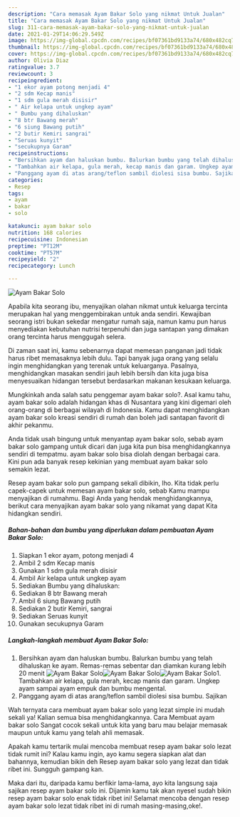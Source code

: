 ```yaml
---
description: "Cara memasak Ayam Bakar Solo yang nikmat Untuk Jualan"
title: "Cara memasak Ayam Bakar Solo yang nikmat Untuk Jualan"
slug: 311-cara-memasak-ayam-bakar-solo-yang-nikmat-untuk-jualan
date: 2021-01-29T14:06:29.549Z
image: https://img-global.cpcdn.com/recipes/bf07361bd9133a74/680x482cq70/ayam-bakar-solo-foto-resep-utama.jpg
thumbnail: https://img-global.cpcdn.com/recipes/bf07361bd9133a74/680x482cq70/ayam-bakar-solo-foto-resep-utama.jpg
cover: https://img-global.cpcdn.com/recipes/bf07361bd9133a74/680x482cq70/ayam-bakar-solo-foto-resep-utama.jpg
author: Olivia Diaz
ratingvalue: 3.7
reviewcount: 3
recipeingredient:
- "1 ekor ayam potong menjadi 4"
- "2 sdm Kecap manis"
- "1 sdm gula merah disisir"
- " Air kelapa untuk ungkep ayam"
- " Bumbu yang dihaluskan"
- "8 btr Bawang merah"
- "6 siung Bawang putih"
- "2 butir Kemiri sangrai"
- "Seruas kunyit"
- "secukupnya Garam"
recipeinstructions:
- "Bersihkan ayam dan haluskan bumbu. Balurkan bumbu yang telah dihaluskan ke ayam. Remas-remas sebentar dan diamkan kurang lebih 20 menit"
- "Tambahkan air kelapa, gula merah, kecap manis dan garam. Ungkep ayam sampai ayam empuk dan bumbu mengental."
- "Panggang ayam di atas arang/teflon sambil diolesi sisa bumbu. Sajikan"
categories:
- Resep
tags:
- ayam
- bakar
- solo

katakunci: ayam bakar solo 
nutrition: 168 calories
recipecuisine: Indonesian
preptime: "PT12M"
cooktime: "PT57M"
recipeyield: "2"
recipecategory: Lunch

---
```



![Ayam Bakar Solo](https://img-global.cpcdn.com/recipes/bf07361bd9133a74/680x482cq70/ayam-bakar-solo-foto-resep-utama.jpg)

Apabila kita seorang ibu, menyajikan olahan nikmat untuk keluarga tercinta merupakan hal yang menggembirakan untuk anda sendiri. Kewajiban seorang istri bukan sekedar mengatur rumah saja, namun kamu pun harus menyediakan kebutuhan nutrisi terpenuhi dan juga santapan yang dimakan orang tercinta harus menggugah selera.

Di zaman  saat ini, kamu sebenarnya dapat memesan panganan jadi tidak harus ribet memasaknya lebih dulu. Tapi banyak juga orang yang selalu ingin menghidangkan yang terenak untuk keluarganya. Pasalnya, menghidangkan masakan sendiri jauh lebih bersih dan kita juga bisa menyesuaikan hidangan tersebut berdasarkan makanan kesukaan keluarga. 



Mungkinkah anda salah satu penggemar ayam bakar solo?. Asal kamu tahu, ayam bakar solo adalah hidangan khas di Nusantara yang kini digemari oleh orang-orang di berbagai wilayah di Indonesia. Kamu dapat menghidangkan ayam bakar solo kreasi sendiri di rumah dan boleh jadi santapan favorit di akhir pekanmu.

Anda tidak usah bingung untuk menyantap ayam bakar solo, sebab ayam bakar solo gampang untuk dicari dan juga kita pun bisa menghidangkannya sendiri di tempatmu. ayam bakar solo bisa diolah dengan berbagai cara. Kini pun ada banyak resep kekinian yang membuat ayam bakar solo semakin lezat.

Resep ayam bakar solo pun gampang sekali dibikin, lho. Kita tidak perlu capek-capek untuk memesan ayam bakar solo, sebab Kamu mampu menyajikan di rumahmu. Bagi Anda yang hendak menghidangkannya, berikut cara menyajikan ayam bakar solo yang nikamat yang dapat Kita hidangkan sendiri.

<!--inarticleads1-->

##### Bahan-bahan dan bumbu yang diperlukan dalam pembuatan Ayam Bakar Solo:

1. Siapkan 1 ekor ayam, potong menjadi 4
1. Ambil 2 sdm Kecap manis
1. Gunakan 1 sdm gula merah disisir
1. Ambil  Air kelapa untuk ungkep ayam
1. Sediakan  Bumbu yang dihaluskan:
1. Sediakan 8 btr Bawang merah
1. Ambil 6 siung Bawang putih
1. Sediakan 2 butir Kemiri, sangrai
1. Sediakan Seruas kunyit
1. Gunakan secukupnya Garam




<!--inarticleads2-->

##### Langkah-langkah membuat Ayam Bakar Solo:

1. Bersihkan ayam dan haluskan bumbu. Balurkan bumbu yang telah dihaluskan ke ayam. Remas-remas sebentar dan diamkan kurang lebih 20 menit
<img src="https://img-global.cpcdn.com/steps/6ce6128f8b325226/160x128cq70/ayam-bakar-solo-langkah-memasak-1-foto.jpg" alt="Ayam Bakar Solo"><img src="https://img-global.cpcdn.com/steps/0a7f39f472da75be/160x128cq70/ayam-bakar-solo-langkah-memasak-1-foto.jpg" alt="Ayam Bakar Solo"><img src="https://img-global.cpcdn.com/steps/586a94d9d7f7d81a/160x128cq70/ayam-bakar-solo-langkah-memasak-1-foto.jpg" alt="Ayam Bakar Solo">1. Tambahkan air kelapa, gula merah, kecap manis dan garam. Ungkep ayam sampai ayam empuk dan bumbu mengental.
1. Panggang ayam di atas arang/teflon sambil diolesi sisa bumbu. Sajikan




Wah ternyata cara membuat ayam bakar solo yang lezat simple ini mudah sekali ya! Kalian semua bisa menghidangkannya. Cara Membuat ayam bakar solo Sangat cocok sekali untuk kita yang baru mau belajar memasak maupun untuk kamu yang telah ahli memasak.

Apakah kamu tertarik mulai mencoba membuat resep ayam bakar solo lezat tidak rumit ini? Kalau kamu ingin, ayo kamu segera siapkan alat dan bahannya, kemudian bikin deh Resep ayam bakar solo yang lezat dan tidak ribet ini. Sungguh gampang kan. 

Maka dari itu, daripada kamu berfikir lama-lama, ayo kita langsung saja sajikan resep ayam bakar solo ini. Dijamin kamu tak akan nyesel sudah bikin resep ayam bakar solo enak tidak ribet ini! Selamat mencoba dengan resep ayam bakar solo lezat tidak ribet ini di rumah masing-masing,oke!.

